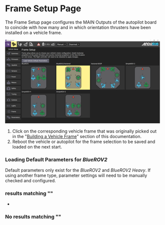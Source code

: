 # Frame Setup Page

The Frame Setup page configures the MAIN Outputs of the autopilot board to coincide with how many and in which orientation thrusters have been installed on a vehicle frame.

![](<../.gitbook/assets/reference ardusub frame>)

1. Click on the corresponding vehicle frame that was originally picked out in the "[Building a Vehicle Frame](broken-reference)" section of this documentation.
2. Reboot the vehicle or autopilot for the frame selection to be saved and loaded on the next start.

### Loading Default Parameters for _BlueROV2_ <a href="#loading-default-parameters-for-bluerov2" id="loading-default-parameters-for-bluerov2"></a>

Default parameters only exist for the _BlueROV2_ and _BlueROV2 Heavy_. If using another frame type, parameter settings will need to be manually checked and configured.

### results matching ""

*

### No results matching ""
